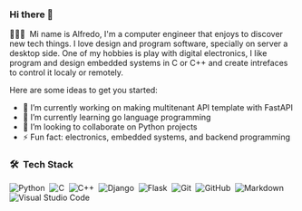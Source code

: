 ### Hi there 👋


👨🏽‍💻 &nbsp;Mi name is Alfredo, I'm a computer engineer that enjoys to discover new tech things. I love design and program software, specially on server a desktop side. One of my hobbies is play with digital electronics, I like program and design embedded systems in C or C++ and create intrefaces to control it localy or remotely.


Here are some ideas to get you started:

- 🔭 I’m currently working on making multitenant API template with FastAPI
- 🌱 I’m currently learning go language programming
- 👯 I’m looking to collaborate on Python projects
- ⚡ Fun fact: electronics, embedded systems, and backend programming

### 🛠 &nbsp;Tech Stack

![Python](https://img.shields.io/badge/-Python-05122A?style=flat&logo=python)&nbsp;
![C](https://img.shields.io/badge/-C-05122A?style=flat&logo=C&logoColor=A8B9CC)&nbsp;
![C++](https://img.shields.io/badge/-C++-05122A?style=flat&logo=C%2B%2B&logoColor=00599C)&nbsp;
![Django](https://img.shields.io/badge/-Django-05122A?style=flat&logo=django&logoColor=092E20)&nbsp;
![Flask](https://img.shields.io/badge/-Flask-05122A?style=flat&logo=flask)&nbsp;
![Git](https://img.shields.io/badge/-Git-05122A?style=flat&logo=git)&nbsp;
![GitHub](https://img.shields.io/badge/-GitHub-05122A?style=flat&logo=github)&nbsp;
![Markdown](https://img.shields.io/badge/-Markdown-05122A?style=flat&logo=markdown)\
![Visual Studio Code](https://img.shields.io/badge/-Visual%20Studio%20Code-05122A?style=flat&logo=visual-studio-code&logoColor=007ACC)&nbsp;
